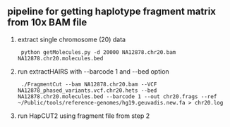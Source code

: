 

## pipeline for getting haplotype fragment matrix from 10x BAM file

1. extract single chromosome (20) data

        python getMolecules.py -d 20000 NA12878.chr20.bam NA12878.chr20.molecules.bed
    

2. run extractHAIRS with --barcode 1 and --bed option

        ./FragmentCut --bam NA12878.chr20.bam --VCF NA12878_phased_variants.vcf.chr20.hets --bed NA12878.chr20.molecules.bed --barcode 1 --out chr20.frags --ref ~/Public/tools/reference-genomes/hg19.geuvadis.new.fa > chr20.log

3. run HapCUT2 using fragment file from step 2 
